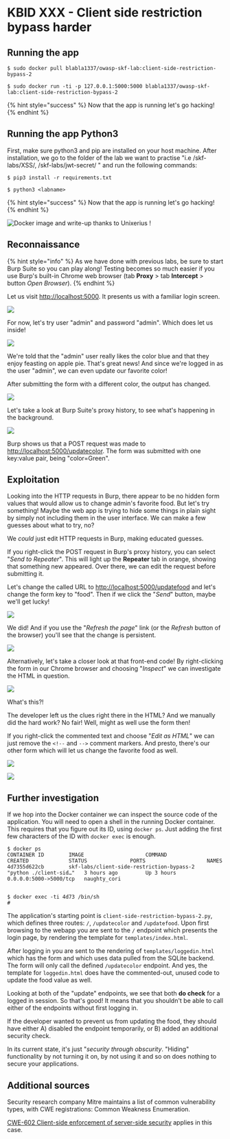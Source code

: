 # KBID XXX - Client side restriction bypass harder

## Running the app

```
$ sudo docker pull blabla1337/owasp-skf-lab:client-side-restriction-bypass-2
```

```
$ sudo docker run -ti -p 127.0.0.1:5000:5000 blabla1337/owasp-skf-lab:client-side-restriction-bypass-2
```

{% hint style="success" %}
Now that the app is running let's go hacking!
{% endhint %}

## Running the app Python3

First, make sure python3 and pip are installed on your host machine. After installation, we go to the folder of the lab we want to practise "i.e /skf-labs/XSS/, /skf-labs/jwt-secret/ " and run the following commands:

```
$ pip3 install -r requirements.txt
```

```
$ python3 <labname>
```

{% hint style="success" %}
Now that the app is running let's go hacking!
{% endhint %}

![Docker image and write-up thanks to Unixerius !](.gitbook/assets/Unixerius.png)

## Reconnaissance

{% hint style="info" %}
As we have done with previous labs, be sure to start Burp Suite so you can play along! Testing becomes so much easier if you use Burp's built-in Chrome web browser (tab **Proxy** > tab **Intercept** > button _Open Browser_).
{% endhint %}

Let us visit [http://localhost:5000](http://localhost:5000). It presents us with a familiar login screen.

![](.gitbook/assets/csrb2-1.png)

For now, let's try user "admin" and password "admin". Which does let us inside!

![](.gitbook/assets/csrb2-2.png)

We're told that the "admin" user really likes the color blue and that they enjoy feasting on apple pie. That's great news! And since we're logged in as the user "admin", we can even update our favorite color!

After submitting the form with a different color, the output has changed.

![](.gitbook/assets/csrb2-3.png)

Let's take a look at Burp Suite's proxy history, to see what's happening in the background.

![](.gitbook/assets/csrb2-4.png)

Burp shows us that a POST request was made to [http://localhost:5000/updatecolor](http://localhost:5000/updatecolor). The form was submitted with one key:value pair, being "color=Green".

## Exploitation

Looking into the HTTP requests in Burp, there appear to be no hidden form values that would allow us to change admin's favorite food. But let's try something! Maybe the web app is trying to hide some things in plain sight by simply not including them in the user interface. We can make a few guesses about what to try, no?

We _could_ just edit HTTP requests in Burp, making educated guesses.

If you right-click the POST request in Burp's proxy history, you can select "_Send to Repeater_". This will light up the **Repeater** tab in orange, showing that something new appeared. Over there, we can edit the request before submitting it.

Let's change the called URL to [http://localhost:5000/updatefood](http://localhost:5000/updatefood) and let's change the form key to "food". Then if we click the "_Send_" button, maybe we'll get lucky!

![](.gitbook/assets/csrb2-5.png)

We did! And if you use the "_Refresh the page_" link (or the _Refresh_ button of the browser) you'll see that the change is persistent.

![](.gitbook/assets/csrb2-6.png)

Alternatively, let's take a closer look at that front-end code! By right-clicking the form in our Chrome browser and choosing "_Inspect_" we can investigate the HTML in question.

![](.gitbook/assets/csrb2-7.png)

What's this?!

The developer left us the clues right there in the HTML? And we manually did the hard work? No fair! Well, might as well use the form then!

If you right-click the commented text and choose "_Edit as HTML_" we can just remove the `<!--` and `-->` comment markers. And presto, there's our other form which will let us change the favorite food as well.

![](.gitbook/assets/csrb2-8.png)

![](.gitbook/assets/csrb2-9.png)

## Further investigation

If we hop into the Docker container we can inspect the source code of the application. You will need to open a shell in the running Docker container. This requires that you figure out its ID, using `docker ps`. Just adding the first few characters of the ID with `docker exec` is enough.

```
$ docker ps
CONTAINER ID        IMAGE                    COMMAND                  CREATED             STATUS              PORTS                    NAMES
4d7355d622cb        skf-labs/client-side-restriction-bypass-2   "python ./client-sid…"   3 hours ago         Up 3 hours          0.0.0.0:5000->5000/tcp   naughty_cori


$ docker exec -ti 4d73 /bin/sh
#
```

The application's starting point is `client-side-restriction-bypass-2.py`, which defines three routes: `/`, `/updatecolor` and `/updatefood`. Upon first browsing to the webapp you are sent to the `/` endpoint which presents the login page, by rendering the template for `templates/index.html`.

After logging in you are sent to the rendering of `templates/loggedin.html` which has the form and which uses data pulled from the SQLite backend. The form will only call the defined `/updatecolor` endpoint. And yes, the template for `loggedin.html` does have the commented-out, unused code to update the food value as well.

Looking at both of the "update" endpoints, we see that both **do check** for a logged in session. So that's good! It means that you shouldn't be able to call either of the endpoints without first logging in.

If the developer wanted to prevent us from updating the food, they should have either A) disabled the endpoint temporarily, or B) added an additional security check.

In its current state, it's just "_security through obscurity_. "Hiding" functionality by not turning it on, by not using it and so on does nothing to secure your applications.

## Additional sources

Security research company Mitre maintains a list of common vulnerability types, with CWE registrations: Common Weakness Enumeration.

[CWE-602 Client-side enforcement of server-side security](https://cwe.mitre.org/data/definitions/602.html) applies in this case.

